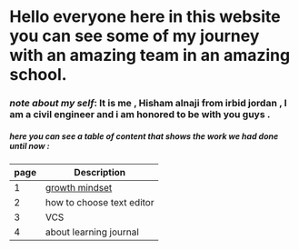 # Hello everyone here in this website you can see some of my journey with an amazing team in an amazing school.

### *note about my self*: It is me , Hisham alnaji from irbid jordan , I am a civil engineer and i am honored to be with you guys .

##### here you can see a table of content that shows the work we had done until now :

| page        | Description |
| ----------- | ----------- |
| 1           | [growth mindset](https://hishamalnaji.github.io/Learning-Journal/lab01b) |
| 2           | how to choose text editor        |
| 3           | VCS        |
| 4           | about learning journal        |

